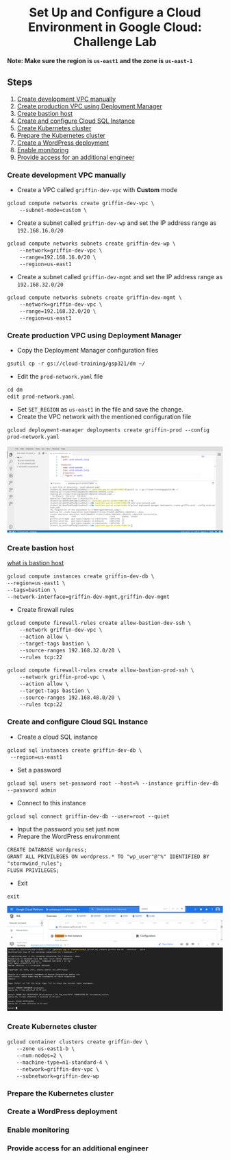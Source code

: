 <h1 align='center'> Set Up and Configure a Cloud Environment in Google Cloud: Challenge Lab </h1>

<strong>Note: Make sure the region is `us-east1` and the zone is `us-east-1`</strong>

<h2> Steps </h2>

1. [Create development VPC manually](#1)
1. [Create production VPC using Deployment Manager](#2)
1. [Create bastion host](#3)
1. [Create and configure Cloud SQL Instance](#4)
1. [Create Kubernetes cluster](#5)
1. [Prepare the Kubernetes cluster](#6)
1. [Create a WordPress deployment](#7)
1. [Enable monitoring](#8)
1. [Provide access for an additional engineer](#9)<br>
 

<h3 id=1>Create development VPC manually</h3>

* Create a VPC called `griffin-dev-vpc` with **Custom** mode
```
gcloud compute networks create griffin-dev-vpc \
    --subnet-mode=custom \
```
* Create a subnet  called `griffin-dev-wp` and set the IP address range as `192.168.16.0/20`
```
gcloud compute networks subnets create griffin-dev-wp \
    --network=griffin-dev-vpc \
    --range=192.168.16.0/20 \
    --region=us-east1
```
* Create a subnet  called `griffin-dev-mgmt` and set the IP address range as `192.168.32.0/20`
```
gcloud compute networks subnets create griffin-dev-mgmt \
    --network=griffin-dev-vpc \
    --range=192.168.32.0/20 \
    --region=us-east1
```

<h3 id=2>Create production VPC using Deployment Manager</h3>

* Copy the Deployment Manager configuration files
```
gsutil cp -r gs://cloud-training/gsp321/dm ~/
```

* Edit the `prod-network.yaml` file
```
cd dm
edit prod-network.yaml
```
* Set `SET_REGION` as `us-east1` in the file and save the change.
* Create the VPC network with the mentioned configuration file
```
gcloud deployment-manager deployments create griffin-prod --config prod-network.yaml
```
![Here is result shown in Step 2](./image/1_step2.jpg)

<h3 id=3>Create bastion host</h3>

[what is bastion host](https://cloud.google.com/solutions/connecting-securely#bastion)
```
gcloud compute instances create griffin-dev-db \
--region=us-east1 \
--tags=bastion \
--network-interface=griffin-dev-mgmt,griffin-dev-mgmt
```
* Create firewall rules
```
gcloud compute firewall-rules create allow-bastion-dev-ssh \
    --network griffin-dev-vpc \
    --action allow \
    --target-tags bastion \
    --source-ranges 192.168.32.0/20 \
    --rules tcp:22
```
```
gcloud compute firewall-rules create allow-bastion-prod-ssh \
    --network griffin-prod-vpc \
    --action allow \
    --target-tags bastion \
    --source-ranges 192.168.48.0/20 \
    --rules tcp:22
```
<h3 id=4>Create and configure Cloud SQL Instance</h3>

* Create a cloud SQL instance
```
gcloud sql instances create griffin-dev-db \
 --region=us-east1 
```
* Set a password
```
gcloud sql users set-password root --host=% --instance griffin-dev-db --password admin
```
* Connect to this instance
```
gcloud sql connect griffin-dev-db --user=root --quiet
```
* Input the password you set just now
* Prepare the WordPress environment
```
CREATE DATABASE wordpress;
GRANT ALL PRIVILEGES ON wordpress.* TO "wp_user"@"%" IDENTIFIED BY "stormwind_rules";
FLUSH PRIVILEGES;
```
* Exit
```
exit
```

![Here is result shown in Step 4](./image/1_step6.PNG)

<h3 id=5>Create Kubernetes cluster</h3>

```
gcloud container clusters create griffin-dev \
   --zone us-east1-b \
   --num-nodes=2 \
   --machine-type=n1-standard-4 \
   --network=griffin-dev-vpc \
   --subnetwork=griffin-dev-wp
```
<h3 id=6>Prepare the Kubernetes cluster</h3>
<h3 id=7>Create a WordPress deployment</h3>
<h3 id=8>Enable monitoring</h3>
<h3 id=9>Provide access for an additional engineer</h3>

